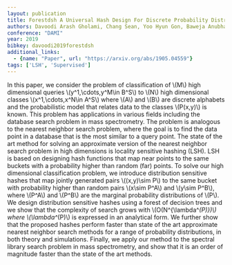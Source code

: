 ```yaml
---
layout: publication
title: Forestdsh A Universal Hash Design For Discrete Probability Distributions
authors: Davoodi Arash Gholami, Chang Sean, Yoo Hyun Gon, Baweja Anubhav, Mongia Mihir, Mohimani Hosein
conference: "DAMI"
year: 2019
bibkey: davoodi2019forestdsh
additional_links:
  - {name: "Paper", url: "https://arxiv.org/abs/1905.04559"}
tags: ['LSH', 'Supervised']
---
```

In this paper, we consider the problem of classification of \\(M\\) high dimensional queries \\(y^1,\cdots,y^M\in B^S\\) to \\(N\\) high dimensional classes \\(x^1,\cdots,x^N\in A^S\\) where \\(A\\) and \\(B\\) are discrete alphabets and the probabilistic model that relates data to the classes \\(P(x,y)\\) is known. This problem has applications in various fields including the database search problem in mass spectrometry. The problem is analogous to the nearest neighbor search problem, where the goal is to find the data point in a database that is the most similar to a query point. The state of the art method for solving an approximate version of the nearest neighbor search problem in high dimensions is locality sensitive hashing (LSH). LSH is based on designing hash functions that map near points to the same buckets with a probability higher than random (far) points. To solve our high dimensional classification problem, we introduce distribution sensitive hashes that map jointly generated pairs \\((x,y)\sim P\\) to the same bucket with probability higher than random pairs \\(x\sim P^A\\) and \\(y\sim P^B\\), where \\(P^A\\) and \\(P^B\\) are the marginal probability distributions of \\(P\\). We design distribution sensitive hashes using a forest of decision trees and we show that the complexity of search grows with \\(O(N^{\lambda^*(P)})\\) where \\(\lambda^*(P)\\) is expressed in an analytical form. We further show that the proposed hashes perform faster than state of the art approximate nearest neighbor search methods for a range of probability distributions, in both theory and simulations. Finally, we apply our method to the spectral library search problem in mass spectrometry, and show that it is an order of magnitude faster than the state of the art methods.
